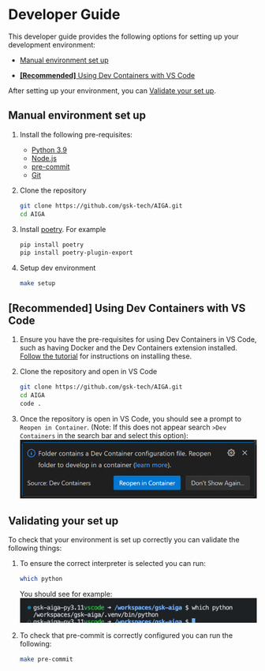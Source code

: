 # Developer Guide

This developer guide provides the following options for setting up your development environment:

- [Manual environment set up](#manual-environment-set-up)

- [**[Recommended]** Using Dev Containers with VS Code](#recommended-using-dev-containers-with-vs-code)

After setting up your environment, you can [Validate your set up](#validating-your-set-up).

## Manual environment set up

1. Install the following pre-requisites:

    - [Python 3.9](https://www.python.org/downloads/)
    - [Node.js](https://nodejs.org/en/download/)
    - [pre-commit](https://pre-commit.com/#install)
    - [Git](https://git-scm.com/downloads)

1. Clone the repository

    ```bash
    git clone https://github.com/gsk-tech/AIGA.git
    cd AIGA
    ```

1. Install [poetry](https://python-poetry.org/). For example

    ```bash
    pip install poetry
    pip install poetry-plugin-export
    ```

1. Setup dev environment

    ```bash
    make setup
    ```

## [**Recommended**] Using Dev Containers with VS Code

1. Ensure you have the pre-requisites for using Dev Containers in VS Code, such as having Docker and the Dev Containers extension installed. [Follow the tutorial](https://code.visualstudio.com/docs/devcontainers/tutorial) for instructions on installing these.

1. Clone the repository and open in VS Code

    ```bash
    git clone https://github.com/gsk-tech/AIGA.git
    cd AIGA
    code .
    ```

1. Once the repository is open in VS Code, you should see a prompt to `Reopen in Container`. (Note: If this does not appear search `>Dev Containers` in the search bar and select this option):
![Dev Container prompt](assets/devguide-devcontainer.png)

## Validating your set up

To check that your environment is set up correctly you can validate the following things:

1. To ensure the correct interpreter is selected you can run:

    ```bash
    which python
    ```

    You should see for example:
    ![Interpreter output](assets/devguide-interpreter-output.png)

1. To check that pre-commit is correctly configured you can run the following:

    ```bash
    make pre-commit
    ```
